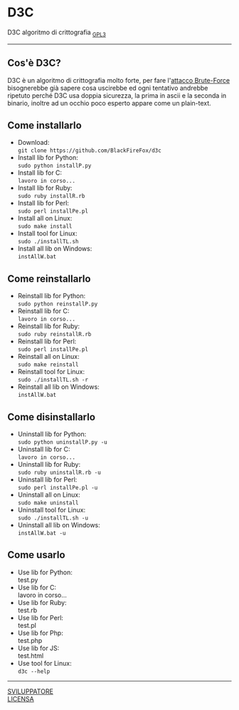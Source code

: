# **D3C**
D3C algoritmo di crittografia
<sub>[GPL3](LICENSE)</sub>
***
## Cos'è **D3C**?
D3C è un algoritmo di crittografia molto forte,
per fare l'[attacco Brute-Force](https://it.wikipedia.org/wiki/Metodo_forza_bruta)
bisognerebbe già sapere cosa uscirebbe ed ogni tentativo andrebbe ripetuto
perché D3C usa doppia sicurezza, la prima in ascii e la seconda in binario,
inoltre ad un occhio poco esperto appare come un plain-text.
## Come installarlo
* Download:<br>`git clone https://github.com/BlackFireFox/d3c`
* Install lib for Python:<br>`sudo python installP.py`
* Install lib for C:<br>`lavoro in corso...`
* Install lib for Ruby:<br>`sudo ruby installR.rb`
* Install lib for Perl:<br>`sudo perl installPe.pl`
* Install all on Linux:<br>`sudo make install`
* Install tool for Linux:<br>`sudo ./installTL.sh`
* Install all lib on Windows:<br>`instAllW.bat`
## Come reinstallarlo
* Reinstall lib for Python:<br>`sudo python reinstallP.py`
* Reinstall lib for C:<br>`lavoro in corso...`
* Reinstall lib for Ruby:<br>`sudo ruby reinstallR.rb`
* Reinstall lib for Perl:<br>`sudo perl installPe.pl`
* Reinstall all on Linux:<br>`sudo make reinstall`
* Reinstall tool for Linux:<br>`sudo ./installTL.sh -r`
* Reinstall all lib on Windows:<br>`instAllW.bat`
## Come disinstallarlo
* Uninstall lib for Python:<br>`sudo python uninstallP.py -u`
* Uninstall lib for C:<br>`lavoro in corso...`
* Uninstall lib for Ruby:<br>`sudo ruby uninstallR.rb -u`
* Uninstall lib for Perl:<br>`sudo perl installPe.pl -u`
* Uninstall all on Linux:<br>`sudo make uninstall`
* Uninstall tool for Linux:<br>`sudo ./installTL.sh -u`
* Uninstall all lib on Windows:<br>`instAllW.bat -u`
## Come usarlo
* Use lib for Python:<br>test.py
* Use lib for C:<br>lavoro in corso...
* Use lib for Ruby:<br>test.rb
* Use lib for Perl:<br>test.pl
* Use lib for Php:<br>test.php
* Use lib for JS:<br>test.html
* Use tool for Linux:<br>`d3c --help`
***
[SVILUPPATORE](https://github.com/bytezz)<br>
[LICENSA](LICENSE)